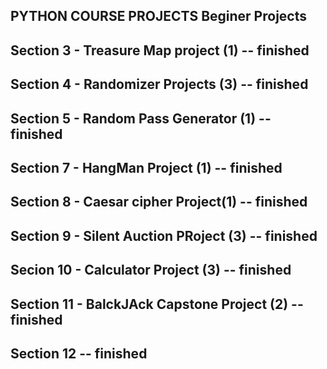 ## PYTHON COURSE PROJECTS Beginer Projects
## Section 3 - Treasure Map project (1) -- finished
## Section 4 - Randomizer Projects (3) -- finished
## Section 5 - Random Pass Generator (1) -- finished
## Section 7 - HangMan Project (1) -- finished
## Section 8 - Caesar cipher Project(1) -- finished
## Section 9 - Silent Auction PRoject (3) -- finished
## Secion 10 - Calculator Project (3) -- finished
## Section 11 - BalckJAck Capstone Project (2) -- finished
## Section 12 -- finished